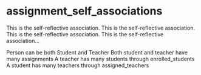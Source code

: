 assignment_self_associations
============================

This is the self-reflective association. This is the self-reflective association. This is the self-reflective association. This is the self-reflective association...

Person can be both Student and Teacher
Both student and teacher have many assignments
A teacher has many students through enrolled_students
A student has many teachers through assigned_teachers 